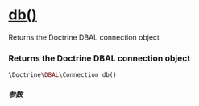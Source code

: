 [db()](http://twinh.github.com/widget/api/db)
=============================================

Returns the Doctrine DBAL connection object

### Returns the Doctrine DBAL connection object
```php
\Doctrine\DBAL\Connection db()
```

##### 参数

